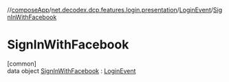//[composeApp](../../../../index.md)/[net.decodex.dcp.features.login.presentation](../../index.md)/[LoginEvent](../index.md)/[SignInWithFacebook](index.md)

# SignInWithFacebook

[common]\
data object [SignInWithFacebook](index.md) : [LoginEvent](../index.md)
